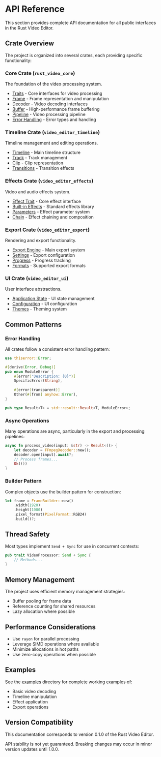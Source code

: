 # API Reference

This section provides complete API documentation for all public interfaces in the Rust Video Editor.

## Crate Overview

The project is organized into several crates, each providing specific functionality:

### Core Crate (`rust_video_core`)
The foundation of the video processing system.

- [Traits](core/traits.md) - Core interfaces for video processing
- [Frame](core/frame.md) - Frame representation and manipulation
- [Decoder](core/decoder.md) - Video decoding interfaces
- [Buffer](core/buffer.md) - High-performance frame buffering
- [Pipeline](core/pipeline.md) - Video processing pipeline
- [Error Handling](core/errors.md) - Error types and handling

### Timeline Crate (`video_editor_timeline`)
Timeline management and editing operations.

- [Timeline](timeline/timeline.md) - Main timeline structure
- [Track](timeline/track.md) - Track management
- [Clip](timeline/clip.md) - Clip representation
- [Transitions](timeline/transitions.md) - Transition effects

### Effects Crate (`video_editor_effects`)
Video and audio effects system.

- [Effect Trait](effects/trait.md) - Core effect interface
- [Built-in Effects](effects/builtin.md) - Standard effects library
- [Parameters](effects/parameters.md) - Effect parameter system
- [Chain](effects/chain.md) - Effect chaining and composition

### Export Crate (`video_editor_export`)
Rendering and export functionality.

- [Export Engine](export/engine.md) - Main export system
- [Settings](export/settings.md) - Export configuration
- [Progress](export/progress.md) - Progress tracking
- [Formats](export/formats.md) - Supported export formats

### UI Crate (`video_editor_ui`)
User interface abstractions.

- [Application State](ui/state.md) - UI state management
- [Configuration](ui/config.md) - UI configuration
- [Themes](ui/themes.md) - Theming system

## Common Patterns

### Error Handling

All crates follow a consistent error handling pattern:

```rust
use thiserror::Error;

#[derive(Error, Debug)]
pub enum ModuleError {
    #[error("Description: {0}")]
    SpecificError(String),
    
    #[error(transparent)]
    Other(#[from] anyhow::Error),
}

pub type Result<T> = std::result::Result<T, ModuleError>;
```

### Async Operations

Many operations are async, particularly in the export and processing pipelines:

```rust
async fn process_video(input: &str) -> Result<()> {
    let decoder = FFmpegDecoder::new();
    decoder.open(input).await?;
    // Process frames...
    Ok(())
}
```

### Builder Pattern

Complex objects use the builder pattern for construction:

```rust
let frame = FrameBuilder::new()
    .width(1920)
    .height(1080)
    .pixel_format(PixelFormat::RGB24)
    .build()?;
```

## Thread Safety

Most types implement `Send + Sync` for use in concurrent contexts:

```rust
pub trait VideoProcessor: Send + Sync {
    // Methods...
}
```

## Memory Management

The project uses efficient memory management strategies:

- Buffer pooling for frame data
- Reference counting for shared resources
- Lazy allocation where possible

## Performance Considerations

- Use `rayon` for parallel processing
- Leverage SIMD operations where available
- Minimize allocations in hot paths
- Use zero-copy operations when possible

## Examples

See the [examples](../examples/) directory for complete working examples of:

- Basic video decoding
- Timeline manipulation
- Effect application
- Export operations

## Version Compatibility

This documentation corresponds to version 0.1.0 of the Rust Video Editor.

API stability is not yet guaranteed. Breaking changes may occur in minor version updates until 1.0.0.
